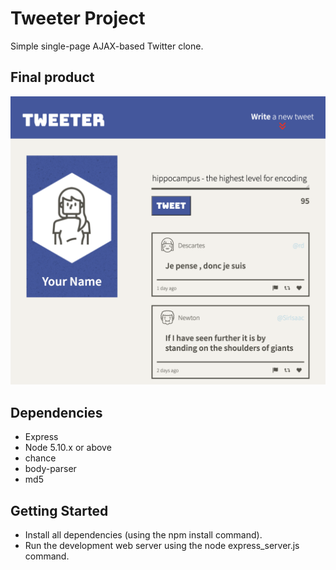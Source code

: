 # Tweeter Project

Simple single-page AJAX-based Twitter clone.

## Final product

!["Tweeter main page"](https://github.com/dktrdktr/tweeter/blob/master/docs/tweeter-spa.png)

## Dependencies

- Express
- Node 5.10.x or above
- chance
- body-parser
- md5

## Getting Started

- Install all dependencies (using the npm install command).
- Run the development web server using the node express_server.js command.
